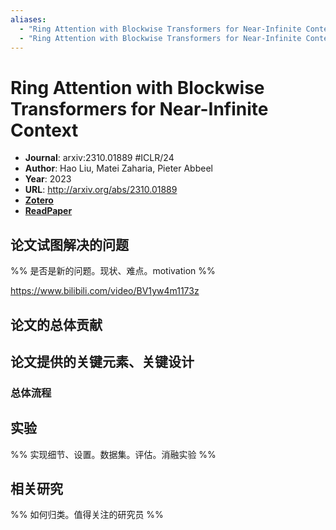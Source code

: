 ```yaml
---
aliases:
  - "Ring Attention with Blockwise Transformers for Near-Infinite Context"
  - "Ring Attention with Blockwise Transformers for Near-Infinite Context, 2023"
---
```

# Ring Attention with Blockwise Transformers for Near-Infinite Context

- **Journal**: arxiv:2310.01889 #ICLR/24
- **Author**: Hao Liu, Matei Zaharia, Pieter Abbeel
- **Year**: 2023
- **URL**: http://arxiv.org/abs/2310.01889
- [**Zotero**](zotero://select/items/@2023RingAttentionBlockwiseLiua)
- [**ReadPaper**](https://readpaper.com/pdf-annotate/note?pdfId=4827189218262384641&noteId=2363637162706626816)

## 论文试图解决的问题

%% 是否是新的问题。现状、难点。motivation %%

https://www.bilibili.com/video/BV1yw4m1173z

## 论文的总体贡献

## 论文提供的关键元素、关键设计

### 总体流程

## 实验

%% 实现细节、设置。数据集。评估。消融实验 %%

## 相关研究

%% 如何归类。值得关注的研究员 %%
